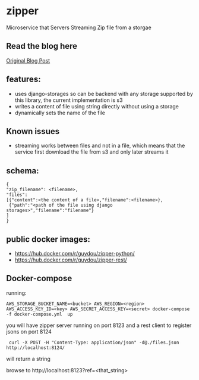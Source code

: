 # zipper
Microservice that Servers Streaming Zip file from a storgae


## Read the blog here
[Original Blog Post](http://engineroom.teamwork.com/how-to-securely-provide-a-zip-download-of-a-s3-file-bundle/)

## features:
- uses django-storages so can be backend with any storage supported by this library, the current implementation is s3
- writes a content of file using string directly without using a storage 
- dynamically sets the name of the file

## Known issues
- streaming works between files and not in a file, which means that the service first download the file from s3 and only later streams it



## schema:
  ```
  {
 "zip_filename": <filename>,
 "files":  
  [{"content":<the content of a file>,"filename":<filename>},
   {"path":"<path of the file using django storages>","filename":"filename"}
  ]
 }
```

## public docker images:
- https://hub.docker.com/r/guydou/zipper-python/
- https://hub.docker.com/r/guydou/zipper-rest/


## Docker-compose
running:
```
AWS_STORAGE_BUCKET_NAME=<bucket> AWS_REGION=<region> AWS_ACCESS_KEY_ID=<key> AWS_SECRET_ACCESS_KEY=<secret> docker-compose  -f docker-compose.yml  up
```

you will have zipper server running on port 8123
and a rest client to register jsons on port 8124

```
 curl -X POST -H "Content-Type: application/json" -d@./files.json http://localhost:8124/
```

will return a string

browse to http://localhost:8123?ref=<that_string>


